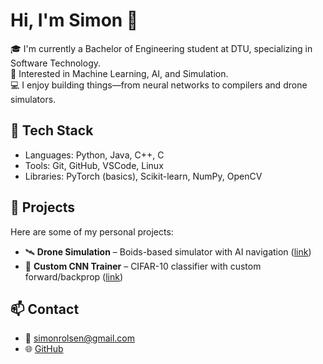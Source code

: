 # Hi, I'm Simon 👋

🎓 I'm currently a Bachelor of Engineering student at DTU, specializing in Software Technology.  
🧠 Interested in Machine Learning, AI, and Simulation.  
💻 I enjoy building things—from neural networks to compilers and drone simulators.

## 🔧 Tech Stack
- Languages: Python, Java, C++, C
- Tools: Git, GitHub, VSCode, Linux
- Libraries: PyTorch (basics), Scikit-learn, NumPy, OpenCV

## 📌 Projects
Here are some of my personal projects:
- 🛰️ **Drone Simulation** – Boids-based simulator with AI navigation ([link](https://github.com/your-repo))
- 🧠 **Custom CNN Trainer** – CIFAR-10 classifier with custom forward/backprop ([link](https://github.com/your-repo))

## 📫 Contact
- 📧 simonrolsen@gmail.com
- 🌐 [GitHub](https://github.com/simonusername)

